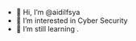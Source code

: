 - 👋 Hi, I’m @aidilfsya
- 👀 I’m interested in Cyber Security
- 🌱 I’m still learning .

<!---
aidilfsya/aidilfsya is a ✨ special ✨ repository because its `README.md` (this file) appears on your GitHub profile.
You can click the Preview link to take a look at your changes.
--->
